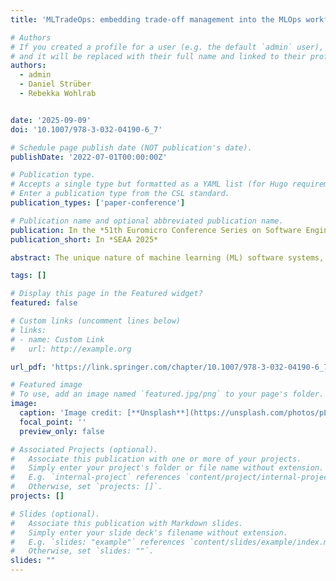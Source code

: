 ```yaml
---
title: 'MLTradeOps: embedding trade-off management into the MLOps workflow'

# Authors
# If you created a profile for a user (e.g. the default `admin` user), write the username (folder name) here
# and it will be replaced with their full name and linked to their profile.
authors:
  - admin
  - Daniel Strüber
  - Rebekka Wohlrab


date: '2025-09-09'
doi: '10.1007/978-3-032-04190-6_7'

# Schedule page publish date (NOT publication's date).
publishDate: '2022-07-01T00:00:00Z'

# Publication type.
# Accepts a single type but formatted as a YAML list (for Hugo requirements).
# Enter a publication type from the CSL standard.
publication_types: ['paper-conference']

# Publication name and optional abbreviated publication name.
publication: In the *51th Euromicro Conference Series on Software Engineering and Advanced Applications '25*
publication_short: In *SEAA 2025*

abstract: The unique nature of machine learning (ML) software systems, characterized by a high level of uncertainty and a crucial dependency on data, has led to challenges for traditional DevOps practices. As a result, a new domain entitled MLOps emerged, which considered these specifics. The evolution of MLOps is aligned with its specialization on certain quality attributes, such as security (SecMLOps) or reliability (SafeMLOps). However, due to their focus on one exclusive quality characteristic, such frameworks have limited applicability for production aimed at achieving multiple quality objectives at once (e.g., high reliability with the least resources consumed). Explicitly managing the trade-offs between different, potentially competing, quality objectives can help organizations by enhancing the flexibility and predictability of the MLOps workflow. This vision paper presents a vision around the novel notion of MLTradeOps, focused on explicitly managing trade-offs during the MLOps workflow. It brings together the expertise of existing and emerging DevOps branches focused on specific quality attributes, and also ongoing monitoring and addressing of other general quality characteristics of in-production software systems. We envision a framework that makes trade-off management a core part of the decision-making process and contains a high-level cycle to make conscious trade-offs for the ML-enabled system, which are then reflected in lower-level decisions during the MLOps lifecycle. We supplement our vision with a roadmap for the potential formation of this framework.

tags: []

# Display this page in the Featured widget?
featured: false

# Custom links (uncomment lines below)
# links:
# - name: Custom Link
#   url: http://example.org

url_pdf: 'https://link.springer.com/chapter/10.1007/978-3-032-04190-6_7'

# Featured image
# To use, add an image named `featured.jpg/png` to your page's folder.
image:
  caption: 'Image credit: [**Unsplash**](https://unsplash.com/photos/pLCdAaMFLTE)'
  focal_point: ''
  preview_only: false

# Associated Projects (optional).
#   Associate this publication with one or more of your projects.
#   Simply enter your project's folder or file name without extension.
#   E.g. `internal-project` references `content/project/internal-project/index.md`.
#   Otherwise, set `projects: []`.
projects: []

# Slides (optional).
#   Associate this publication with Markdown slides.
#   Simply enter your slide deck's filename without extension.
#   E.g. `slides: "example"` references `content/slides/example/index.md`.
#   Otherwise, set `slides: ""`.
slides: ""
---
```

